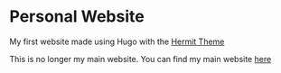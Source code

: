 # Personal Website

My first website made using Hugo with the [Hermit Theme](https://github.com/Track3/hermit)

This is no longer my main website. You can find my main website [here](https://typicel.me)
